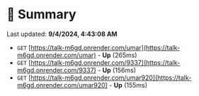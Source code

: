 # 📖 Summary
Last updated: **9/4/2024, 4:43:08 AM**

- `GET` [https://talk-m6gd.onrender.com/umar](https://talk-m6gd.onrender.com/umar) - **Up** (265ms)
- `GET` [https://talk-m6gd.onrender.com/9337](https://talk-m6gd.onrender.com/9337) - **Up** (156ms)
- `GET` [https://talk-m6gd.onrender.com/umar920](https://talk-m6gd.onrender.com/umar920) - **Up** (155ms)
